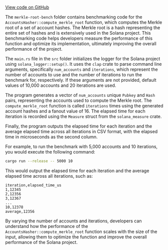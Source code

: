 
[View code on GitHub](https://github.com/solana-labs/solana/tree/master/na/merkle-root-bench)

The `merkle-root-bench` folder contains benchmarking code for the `AccountsHasher::compute_merkle_root` function, which computes the Merkle root of a set of account hashes. The Merkle root is a hash representing the entire set of hashes and is extensively used in the Solana project. This benchmarking code helps developers measure the performance of this function and optimize its implementation, ultimately improving the overall performance of the project.

The `main.rs` file in the `src` folder initializes the logger for the Solana project using `solana_logger::setup()`. It uses the `clap` crate to parse command line arguments, specifically `num_accounts` and `iterations`, which represent the number of accounts to use and the number of iterations to run the benchmark for, respectively. If these arguments are not provided, default values of 10,000 accounts and 20 iterations are used.

The program generates a vector of `num_accounts` unique `Pubkey` and `Hash` pairs, representing the accounts used to compute the Merkle root. The `compute_merkle_root` function is called `iterations` times using the generated account hashes and a fanout value of 16. The elapsed time for each iteration is recorded using the `Measure` struct from the `solana_measure` crate.

Finally, the program outputs the elapsed time for each iteration and the average elapsed time across all iterations in CSV format, with the elapsed time in microseconds as the second column.

For example, to run the benchmark with 5,000 accounts and 10 iterations, you would execute the following command:

```sh
cargo run --release -- 5000 10
```

This would output the elapsed time for each iteration and the average elapsed time across all iterations, such as:

```
iteration,elapsed_time_us
1,12345
2,12356
3,12367
...
10,12378
average,12356
```

By varying the number of accounts and iterations, developers can understand how the performance of the `AccountsHasher::compute_merkle_root` function scales with the size of the input, allowing them to optimize the function and improve the overall performance of the Solana project.